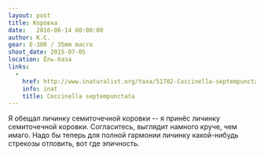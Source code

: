 ```yaml
---
layout: post
title: Коровка
date:   2016-06-14 00:00:00
author: К.С.
gear: E-300 / 35mm macro
shoot_date: 2015-07-05
location: Ёль-база
links:
  -
    href: http://www.inaturalist.org/taxa/51702-Coccinella-septempunctata
    info: inat
    title: Coccinella septempunctata
---
```


Я обещал личинку семиточечной коровки -- я принёс личинку семиточечной коровки. Согласитесь, выглядит намного круче, чем имаго. Надо бы теперь для полной гармонии личинку какой-нибудь стрекозы отловить, вот где эпичность.
